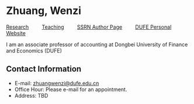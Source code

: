 # Zhuang, Wenzi

[Research](research.md) &#8195;&#8195; [Teaching](teaching.md) &#8195;&#8195; [SSRN Author Page](https://papers.ssrn.com/sol3/cf_dev/AbsByAuth.cfm?per_id=4592798) &#8195;&#8195; [DUFE Personal Website](https://kjxy.dufe.edu.cn/content_82157.html)

I am an associate professor of accounting at Dongbei University of Finance and Economics (DUFE)


## Contact Information
- E-mail: zhuangwenzi@dufe.edu.cn
- Office Hour: Please e-mail for an appointment.
- Address: TBD
